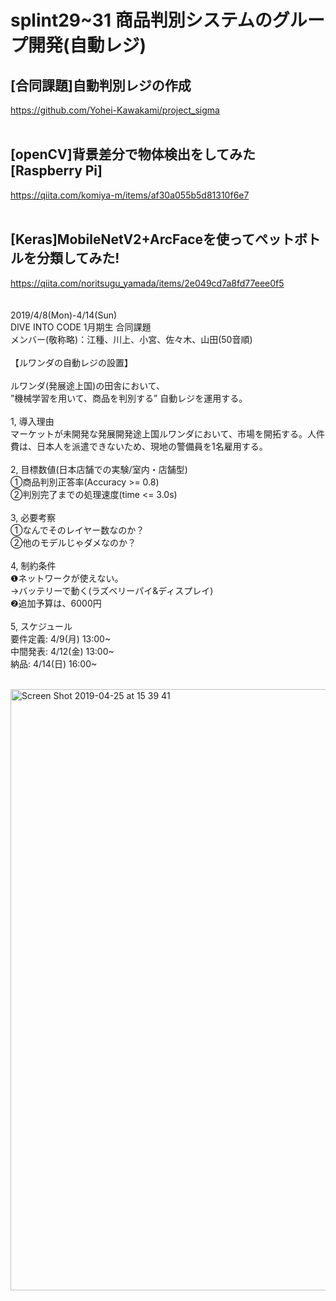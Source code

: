 # splint29~31 商品判別システムのグループ開発(自動レジ)
## [合同課題]自動判別レジの作成
https://github.com/Yohei-Kawakami/project_sigma<br>
<br>
## [openCV]背景差分で物体検出をしてみた[Raspberry Pi]
https://qiita.com/komiya-m/items/af30a055b5d81310f6e7<br>
<br>
## [Keras]MobileNetV2+ArcFaceを使ってペットボトルを分類してみた!
https://qiita.com/noritsugu_yamada/items/2e049cd7a8fd77eee0f5<br>
<br>
<br>
2019/4/8(Mon)-4/14(Sun)<br>
DIVE INTO CODE 1月期生 合同課題<br>
メンバー(敬称略)：江種、川上、小宮、佐々木、山田(50音順)<br>
<br>
【ルワンダの自動レジの設置】<br>
<br>
ルワンダ(発展途上国)の田舎において、<br>
”機械学習を用いて、商品を判別する” 自動レジを運用する。<br>
<br>
1, 導入理由<br>
マーケットが未開発な発展開発途上国ルワンダにおいて、市場を開拓する。人件費は、日本人を派遣できないため、現地の警備員を1名雇用する。<br>
<br>
2, 目標数値(日本店舗での実験/室内・店舗型)<br>
①商品判別正答率(Accuracy >= 0.8)<br>
②判別完了までの処理速度(time <= 3.0s)<br>
<br>
3, 必要考察<br>
①なんでそのレイヤー数なのか？<br>
②他のモデルじゃダメなのか？<br>
<br>
4, 制約条件<br>
❶ネットワークが使えない。<br>
→バッテリーで動く(ラズベリーパイ&ディスプレイ)<br>
❷追加予算は、6000円<br>
<br>
5, スケジュール<br>
要件定義: 4/9(月) 13:00~<br>
中間発表: 4/12(金) 13:00~<br>
納品: 4/14(日) 16:00~<br>
<br>

<img width="962" alt="Screen Shot 2019-04-25 at 15 39 41" src="https://user-images.githubusercontent.com/46381328/56714649-721cd100-6770-11e9-8447-42bc7fc768a9.png">
